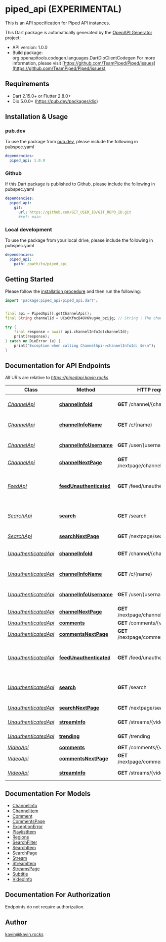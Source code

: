 # piped_api (EXPERIMENTAL)
This is an API specification for Piped API instances.

This Dart package is automatically generated by the [OpenAPI Generator](https://openapi-generator.tech) project:

- API version: 1.0.0
- Build package: org.openapitools.codegen.languages.DartDioClientCodegen
For more information, please visit [https://github.com/TeamPiped/Piped/issues](https://github.com/TeamPiped/Piped/issues)

## Requirements

* Dart 2.15.0+ or Flutter 2.8.0+
* Dio 5.0.0+ (https://pub.dev/packages/dio)

## Installation & Usage

### pub.dev
To use the package from [pub.dev](https://pub.dev), please include the following in pubspec.yaml
```yaml
dependencies:
  piped_api: 1.0.0
```

### Github
If this Dart package is published to Github, please include the following in pubspec.yaml
```yaml
dependencies:
  piped_api:
    git:
      url: https://github.com/GIT_USER_ID/GIT_REPO_ID.git
      #ref: main
```

### Local development
To use the package from your local drive, please include the following in pubspec.yaml
```yaml
dependencies:
  piped_api:
    path: /path/to/piped_api
```

## Getting Started

Please follow the [installation procedure](#installation--usage) and then run the following:

```dart
import 'package:piped_api/piped_api.dart';


final api = PipedApi().getChannelApi();
final String channelId = UCs6KfncB4OV6Vug4o_bzijg; // String | The channel ID of the YouTube channel you want to get information about.

try {
    final response = await api.channelInfoId(channelId);
    print(response);
} catch on DioError (e) {
    print("Exception when calling ChannelApi->channelInfoId: $e\n");
}

```

## Documentation for API Endpoints

All URIs are relative to *https://pipedapi.kavin.rocks*

Class | Method | HTTP request | Description
------------ | ------------- | ------------- | -------------
[*ChannelApi*](doc/ChannelApi.md) | [**channelInfoId**](doc/ChannelApi.md#channelinfoid) | **GET** /channel/{channelId} | Gets Channel Information from ID.
[*ChannelApi*](doc/ChannelApi.md) | [**channelInfoName**](doc/ChannelApi.md#channelinfoname) | **GET** /c/{name} | Gets Channel Information from name.
[*ChannelApi*](doc/ChannelApi.md) | [**channelInfoUsername**](doc/ChannelApi.md#channelinfousername) | **GET** /user/{username} | Gets Channel Information from username.
[*ChannelApi*](doc/ChannelApi.md) | [**channelNextPage**](doc/ChannelApi.md#channelnextpage) | **GET** /nextpage/channel/{channelId} | Gets more channel videos
[*FeedApi*](doc/FeedApi.md) | [**feedUnauthenticated**](doc/FeedApi.md#feedunauthenticated) | **GET** /feed/unauthenticated | Generate a feed while unauthenticated, from a list of channelIds.
[*SearchApi*](doc/SearchApi.md) | [**search**](doc/SearchApi.md#search) | **GET** /search | Searches for videos, channels, and playlists.
[*SearchApi*](doc/SearchApi.md) | [**searchNextPage**](doc/SearchApi.md#searchnextpage) | **GET** /nextpage/search | Gets more search results
[*UnauthenticatedApi*](doc/UnauthenticatedApi.md) | [**channelInfoId**](doc/UnauthenticatedApi.md#channelinfoid) | **GET** /channel/{channelId} | Gets Channel Information from ID.
[*UnauthenticatedApi*](doc/UnauthenticatedApi.md) | [**channelInfoName**](doc/UnauthenticatedApi.md#channelinfoname) | **GET** /c/{name} | Gets Channel Information from name.
[*UnauthenticatedApi*](doc/UnauthenticatedApi.md) | [**channelInfoUsername**](doc/UnauthenticatedApi.md#channelinfousername) | **GET** /user/{username} | Gets Channel Information from username.
[*UnauthenticatedApi*](doc/UnauthenticatedApi.md) | [**channelNextPage**](doc/UnauthenticatedApi.md#channelnextpage) | **GET** /nextpage/channel/{channelId} | Gets more channel videos
[*UnauthenticatedApi*](doc/UnauthenticatedApi.md) | [**comments**](doc/UnauthenticatedApi.md#comments) | **GET** /comments/{videoId} | Gets Comments
[*UnauthenticatedApi*](doc/UnauthenticatedApi.md) | [**commentsNextPage**](doc/UnauthenticatedApi.md#commentsnextpage) | **GET** /nextpage/comments/{videoId} | Gets more comments
[*UnauthenticatedApi*](doc/UnauthenticatedApi.md) | [**feedUnauthenticated**](doc/UnauthenticatedApi.md#feedunauthenticated) | **GET** /feed/unauthenticated | Generate a feed while unauthenticated, from a list of channelIds.
[*UnauthenticatedApi*](doc/UnauthenticatedApi.md) | [**search**](doc/UnauthenticatedApi.md#search) | **GET** /search | Searches for videos, channels, and playlists.
[*UnauthenticatedApi*](doc/UnauthenticatedApi.md) | [**searchNextPage**](doc/UnauthenticatedApi.md#searchnextpage) | **GET** /nextpage/search | Gets more search results
[*UnauthenticatedApi*](doc/UnauthenticatedApi.md) | [**streamInfo**](doc/UnauthenticatedApi.md#streaminfo) | **GET** /streams/{videoId} | Gets Video Information
[*UnauthenticatedApi*](doc/UnauthenticatedApi.md) | [**trending**](doc/UnauthenticatedApi.md#trending) | **GET** /trending | Gets all Trending Videos
[*VideoApi*](doc/VideoApi.md) | [**comments**](doc/VideoApi.md#comments) | **GET** /comments/{videoId} | Gets Comments
[*VideoApi*](doc/VideoApi.md) | [**commentsNextPage**](doc/VideoApi.md#commentsnextpage) | **GET** /nextpage/comments/{videoId} | Gets more comments
[*VideoApi*](doc/VideoApi.md) | [**streamInfo**](doc/VideoApi.md#streaminfo) | **GET** /streams/{videoId} | Gets Video Information


## Documentation For Models

 - [ChannelInfo](doc/ChannelInfo.md)
 - [ChannelItem](doc/ChannelItem.md)
 - [Comment](doc/Comment.md)
 - [CommentsPage](doc/CommentsPage.md)
 - [ExceptionError](doc/ExceptionError.md)
 - [PlaylistItem](doc/PlaylistItem.md)
 - [Regions](doc/Regions.md)
 - [SearchFilter](doc/SearchFilter.md)
 - [SearchItem](doc/SearchItem.md)
 - [SearchPage](doc/SearchPage.md)
 - [Stream](doc/Stream.md)
 - [StreamItem](doc/StreamItem.md)
 - [StreamsPage](doc/StreamsPage.md)
 - [Subtitle](doc/Subtitle.md)
 - [VideoInfo](doc/VideoInfo.md)


## Documentation For Authorization

Endpoints do not require authorization.


## Author

kavin@kavin.rocks

